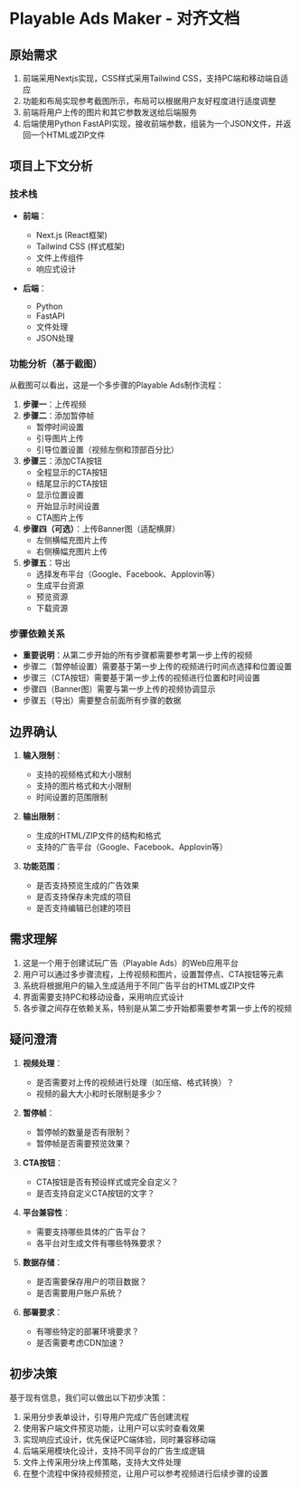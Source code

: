 # Playable Ads Maker - 对齐文档

## 原始需求

1. 前端采用Nextjs实现，CSS样式采用Tailwind CSS，支持PC端和移动端自适应
2. 功能和布局实现参考截图所示，布局可以根据用户友好程度进行适度调整
3. 前端将用户上传的图片和其它参数发送给后端服务
4. 后端使用Python FastAPI实现，接收前端参数，组装为一个JSON文件，并返回一个HTML或ZIP文件

## 项目上下文分析

### 技术栈

- **前端**：
  - Next.js (React框架)
  - Tailwind CSS (样式框架)
  - 文件上传组件
  - 响应式设计

- **后端**：
  - Python
  - FastAPI
  - 文件处理
  - JSON处理

### 功能分析（基于截图）

从截图可以看出，这是一个多步骤的Playable Ads制作流程：

1. **步骤一**：上传视频
2. **步骤二**：添加暂停帧
   - 暂停时间设置
   - 引导图片上传
   - 引导位置设置（视频左侧和顶部百分比）
3. **步骤三**：添加CTA按钮
   - 全程显示的CTA按钮
   - 结尾显示的CTA按钮
   - 显示位置设置
   - 开始显示时间设置
   - CTA图片上传
4. **步骤四（可选）**：上传Banner图（适配横屏）
   - 左侧横幅充图片上传
   - 右侧横幅充图片上传
5. **步骤五**：导出
   - 选择发布平台（Google、Facebook、Applovin等）
   - 生成平台资源
   - 预览资源
   - 下载资源

### 步骤依赖关系

- **重要说明**：从第二步开始的所有步骤都需要参考第一步上传的视频
- 步骤二（暂停帧设置）需要基于第一步上传的视频进行时间点选择和位置设置
- 步骤三（CTA按钮）需要基于第一步上传的视频进行位置和时间设置
- 步骤四（Banner图）需要与第一步上传的视频协调显示
- 步骤五（导出）需要整合前面所有步骤的数据

## 边界确认

1. **输入限制**：
   - 支持的视频格式和大小限制
   - 支持的图片格式和大小限制
   - 时间设置的范围限制

2. **输出限制**：
   - 生成的HTML/ZIP文件的结构和格式
   - 支持的广告平台（Google、Facebook、Applovin等）

3. **功能范围**：
   - 是否支持预览生成的广告效果
   - 是否支持保存未完成的项目
   - 是否支持编辑已创建的项目

## 需求理解

1. 这是一个用于创建试玩广告（Playable Ads）的Web应用平台
2. 用户可以通过多步骤流程，上传视频和图片，设置暂停点、CTA按钮等元素
3. 系统将根据用户的输入生成适用于不同广告平台的HTML或ZIP文件
4. 界面需要支持PC和移动设备，采用响应式设计
5. 各步骤之间存在依赖关系，特别是从第二步开始都需要参考第一步上传的视频

## 疑问澄清

1. **视频处理**：
   - 是否需要对上传的视频进行处理（如压缩、格式转换）？
   - 视频的最大大小和时长限制是多少？

2. **暂停帧**：
   - 暂停帧的数量是否有限制？
   - 暂停帧是否需要预览效果？

3. **CTA按钮**：
   - CTA按钮是否有预设样式或完全自定义？
   - 是否支持自定义CTA按钮的文字？

4. **平台兼容性**：
   - 需要支持哪些具体的广告平台？
   - 各平台对生成文件有哪些特殊要求？

5. **数据存储**：
   - 是否需要保存用户的项目数据？
   - 是否需要用户账户系统？

6. **部署要求**：
   - 有哪些特定的部署环境要求？
   - 是否需要考虑CDN加速？

## 初步决策

基于现有信息，我们可以做出以下初步决策：

1. 采用分步表单设计，引导用户完成广告创建流程
2. 使用客户端文件预览功能，让用户可以实时查看效果
3. 实现响应式设计，优先保证PC端体验，同时兼容移动端
4. 后端采用模块化设计，支持不同平台的广告生成逻辑
5. 文件上传采用分块上传策略，支持大文件处理
6. 在整个流程中保持视频预览，让用户可以参考视频进行后续步骤的设置 